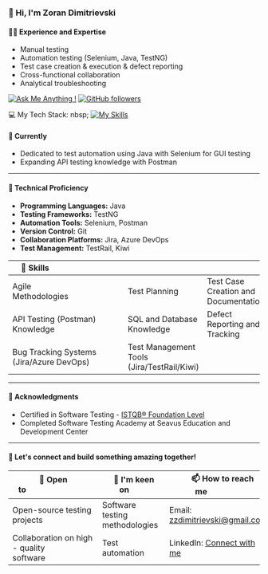 ### 👋 Hi, I'm Zoran Dimitrievski

#### 👨‍💻 Experience and Expertise
- Manual testing
- Automation testing (Selenium, Java, TestNG)
- Test case creation & execution & defect reporting
- Cross-functional collaboration
- Analytical troubleshooting

[![Ask Me Anything !](https://img.shields.io/badge/Ask%20me-anything-1abc9c.svg)](https://www.linkedin.com/in/zoran-dimitrievski/)
[![GitHub followers](https://img.shields.io/github/followers/Z0ck0.svg?style=social&label=Follow&maxAge=2592000)](https://github.com/Z0ck0?tab=followers)

💻 My Tech Stack: 
nbsp;
[![My Skills](https://skillicons.dev/icons?i=js,html,css,wasm)](https://skillicons.dev)

#### 🌱 Currently
- Dedicated to test automation using Java with Selenium for GUI testing
- Expanding API testing knowledge with Postman

---

#### 🚀 Technical Proficiency
- **Programming Languages:** Java
- **Testing Frameworks:** TestNG
- **Automation Tools:** Selenium, Postman
- **Version Control:** Git
- **Collaboration Platforms:** Jira, Azure DevOps
- **Test Management:** TestRail, Kiwi




| 💪 Skills                             |        |                   |
|---|---|---|
| Agile Methodologies                        | Test Planning | Test Case Creation and Documentation |
| API Testing (Postman) Knowledge                  | SQL and Database Knowledge      | Defect Reporting and Tracking     |
| Bug Tracking Systems (Jira/Azure DevOps)             | Test Management Tools (Jira/TestRail/Kiwi) |                   |


---

#### 🌟 Acknowledgments
- Certified in Software Testing - [ISTQB® Foundation Level](https://rb.gy/qs63au)
- Completed Software Testing Academy at Seavus Education and Development Center

---
#### 🤝 Let's connect and build something amazing together!
| 💞️ Open to                             |  👀 I'm keen on       |    📫 How to reach me                |
|-------|--------|--------|    
| Open-source testing projects                        | Software testing methodologies | Email: [zzdimitrievski@gmail.com](mailto:zzdimitrievski@gmail.com)
| Collaboration on high - quality software                     | Test automation        | LinkedIn: [Connect with me](https://www.linkedin.com/in/zoran-dimitrievski/)       |


